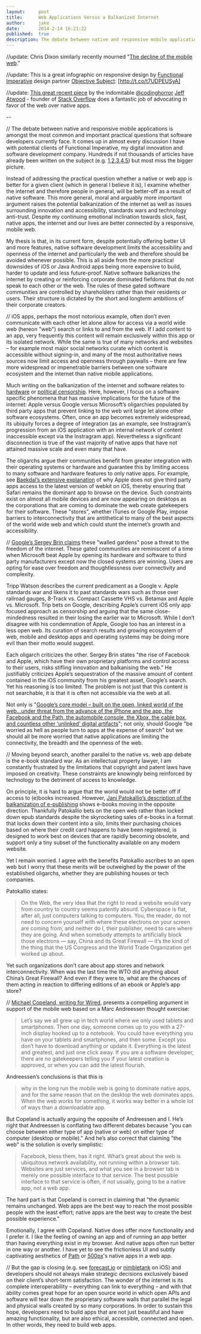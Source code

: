 ```yaml
---
layout:     post
title:      Web Applications Versus a Balkanized Internet
author:     jake
date:       2014-2-14 16:21:22
published:  true
description: The debate between native and responsive mobile applications is amongst the most common and important practical questions that software developers currently face.
---
```


//update: Chris Dixon similarly recently mourned "[The decline of the mobile web](//www.cdixon.org/2014/04/07/the-decline-of-the-mobile-web/)."

//update: This is a great infographic on responsive design by [Functional Imperative](http://www.functionalimperative.com/) design partner [Objective Subject](http://www.objectivesubject.com/): [http://t.co/t7UDPEUSyA]

//update: [This great recent piece](http://blog.codinghorror.com/app-pocalypse-now/) by the indomitable [@codinghorror](http://twitter.com/codinghorror) [Jeff Atwood](http://en.wikipedia.org/wiki/Jeff_Atwood) - founder of [Stack Overflow](http://stackoverflow.com/) does a fantastic job of advocating in favor of the web over native apps.

--

// The debate between native and responsive mobile applications is amongst the most common and important practical questions that software developers currently face. It comes up in almost every discussion I have with potential clients of Functional Imperative, my digital innovation and software development company. Hundreds if not thousands of articles have already been written on the subject (e.g. [1](http://alistapart.com/article/responsive-web-design),[2](http://alistapart.com/topic/responsive-design),[3](http://coding.smashingmagazine.com/2011/01/12/guidelines-for-responsive-web-design/),[4](http://mediaqueri.es/),[5](http://johnpolacek.github.io/scrolldeck.js/decks/responsive/)) but most miss the bigger picture.

<!--more-->

Instead of addressing the practical question whether a native or web app is better for a given client (which in general I believe it is), I examine whether the internet and therefore people in general, will be better-off as a result of native software. This more general, moral and arguably more important argument raises the potential balkanization of the internet as well as issues surrounding innovation and accessibility, standards wars and technology anti-trust. Despite my continuing emotional inclination towards slick, fast, native apps, the internet and our lives are better connected by a responsive, mobile web.

My thesis is that, in its current form, despite potentially offering better UI and more features, native software development limits the accessibility and openness of the internet and particularly the web and therefore should be avoided whenever possible. This is all aside from the more practical downsides of iOS or Java Android apps being more expensive to build, harder to update and less future-proof. Native software balkanizes the internet by creating or reinforcing corporate dominated fiefdoms that do not speak to each other or the web. The rules of these gated software communities are controlled by shareholders rather than their residents or users. Their structure is dictated by the short and longterm ambitions of their corporate creators.

// iOS apps, perhaps the most notorious example, often don’t even communicate with each other let alone allow for access via a world wide web (hereon "web") search or links to and from the web. If I add content to an app, very frequently this content will remain exclusively within this app or its isolated network. While the same is true of many networks and websites – for example most major social networks curate which content is accessible without signing-in, and many of the most authoritative news sources now limit access and openness through paywalls – there are few more widespread or impenetrable barriers between one software ecosystem and the internet than native mobile applications.

Much writing on the balkanization of the internet and software relates to [hardware](http://www.mckinseyquarterly.com/The_balkanization_of_the_Internet_202) or [political censorship](http://en.wikipedia.org/wiki/Splinternet). Here, however, I focus on a software specific phenomena that has massive implications for the future of the internet: Apple versus Google versus Microsoft’s oligarchies populated by third party apps that prevent linking to the web writ large let alone other software ecosystems. Often, once an app becomes extremely widespread, its ubiquity forces a degree of integration (as an example, see Instragram’s progression from an iOS application with an internal network of content inaccessible except via the Instragram app). Nevertheless a significant disconnection is true of the vast majority of native apps that have not attained massive scale and even many that have.

The oligarchs argue their communities benefit from greater integration with their operating systems or hardware and guarantee this by limiting access to many software and hardware features to only native apps. For example, see [Baekdal’s extensive explanation](http://www.baekdal.com/opinion/apple-is-limiting-the-new-google-chrome-for-ios) of why Apple does not give third party apps access to the latest version of webkit on iOS, thereby ensuring that Safari remains the dominant app to browse on the device. Such constraints exist on almost all mobile devices and are now appearing on desktops as the corporations that are coming to dominate the web create gatekeepers for their software. These "stores", whether iTunes or Google Play, impose barriers to interconnectivity that are antithetical to many of the best aspects of the world wide web and which could stunt the internet’s growth and accessibility.

// [Google’s Sergey Brin claims](http://www.theguardian.com/technology/2012/apr/15/web-freedom-threat-google-brin) these "walled gardens" pose a threat to the freedom of the internet. These gated communities are reminiscent of a time when Microsoft beat Apple by opening its hardware and software to third party manufacturers except now the closed systems are winning. Users are opting for ease over freedom and thoughtlessness over connectivity and complexity.

Tripp Watson describes the current predicament as a Google v. Apple standards war and likens it to past standards wars such as those over railroad gauges, 8-Track vs. Compact Cassette VHS vs. Betamax and Apple vs. Microsoft. Trip bets on Google, describing Apple’s current iOS only app focused approach as censorship and arguing that the same close-mindedness resulted in their losing the earlier war to Microsoft. While I don’t disagree with his condemnation of Apple, Google too has an interest in a less open web. Its curation of search results and growing ecosystem of web, mobile and desktop apps and operating systems may be doing more evil than their motto would suggest.

Each oligarch criticizes the other. Sergey Brin states "the rise of Facebook and Apple, which have their own proprietary platforms and control access to their users, risks stifling innovation and balkanising the web." He justifiably criticizes Apple’s sequestration of the massive amount of content contained in the iOS community from his greatest asset, Google’s search. Yet his reasoning is too limited. The problem is not just that this content is not searchable, it is that it is often not accessible via the web at all.

Not only is "[Google’s core model – built on the open, linked world of the web…under threat from the advance of the iPhone and the app, the Facebook and the Path, the automobile console, the Xbox, the cable box, and countless other ‘unlinked’ digital artifacts](http://battellemedia.com/archives/2012/08/what-is-search-now-disjoined.php)"; not only, should Google "be worried as hell as people turn to apps at the expense of search" but we should all be more worried that native applications are limiting the connectivity, the breadth and the openness of the web.

// Moving beyond search, another parallel to the native vs. web app debate is the e-book standard war. As an intellectual property lawyer, I am constantly frustrated by the limitations that copyright and patent laws have imposed on creativity. These constraints are knowingly being reinforced by technology to the detriment of access to knowledge.

On principle, it is hard to argue that the world would not be better off if access to (e)books increased. However, [Jani Patokallio’s description of the balkanization of e-publishing](http://gyrovague.com/2012/04/30/why-e-books-will-soon-be-obsolete-and-no-its-not-just-because-of-drm/) shows e-books moving in the opposite direction. Thankfully Patokallio bets on the open web rather than locked down epub standards despite the skyrocketing sales of e-books in a format that locks down their content into a silo, limits their purchasing choices based on where their credit card happens to have been registered, is designed to work best on devices that are rapidly becoming obsolete, and support only a tiny subset of the functionality available on any modern website.

Yet I remain worried. I agree with the benefits Patokallio ascribes to an open web but I worry that these merits will be outweighed by the power of the established oligarchs, whether they are publishing houses or tech companies.

Patokallio states:
> On the Web, the very idea that the right to read a website would vary from country to country seems patently absurd. Cyberspace is flat, after all, just computers talking to computers. You, the reader, do not need to concern yourself with where these electrons on your screen are coming from, and neither do I, their publisher, need to care where they are going. And when somebody attempts to artificially block those electrons — say, China and its Great Firewall — it’s the kind of the thing that the US Congress and the World Trade Organization get worked up about.

Yet such organizations don’t care about app stores and network interconnectivity. When was the last time the WTO did anything about China’s Great Firewall? And even if they were to, what are the chances of them acting in reaction to differing editions of an ebook or Apple’s app store?

// [Michael Copeland, writing for Wired](http://www.wired.com/business/2013/04/marc-andreessen-and-rockmelt-betting-on-desktop/), presents a compelling argument in support of the mobile web based on a Marc Andreessen thought exercise:
> Let’s say we all grew up in tech world where we only used tablets and smartphones. Then one day, someone comes up to you with a 27-inch display hooked up to a notebook. You could have everything you have on your tablets and smartphones, and then some. Except you don’t have to download anything or update it. Everything is the latest and greatest, and just one click away. If you are a software developer, there are no gatekeepers telling you if your latest creation is approved, or when you can add the latest flourish.

Andreessen’s conclusions is that this is
> why in the long run the mobile web is going to dominate native apps, and for the same reason that on the desktop the web dominates apps. When the web works for something, it works way better in a whole lot of ways than a downloadable app.

But Copeland is actually arguing the opposite of Andreessen and I. He’s right that Andreessen is conflating two different debates because "you can choose between either type of app (native or web) on either type of computer (desktop or mobile)." And he’s also correct that claiming "the web" is the solution is overly simplistic:
> Facebook, bless them, has it right. What’s great about the web is ubiquitous network availability, not running within a browser tab. Websites are just services, and what you see in a browser tab is merely one possible interface to that service. The best possible interface to that service is often, if not usually, going to be a native app, not a web app.

The hard part is that Copeland is correct in claiming that "the dynamic remains unchanged. Web apps are the best way to reach the most possible people with the least effort; native apps are the best way to create the best possible experience."

Emotionally, I agree with Copeland. Native does offer more functionality and I prefer it. I like the feeling of owning an app and of running an app better than having everything exist in my browser. And native apps often run better in one way or another. I have yet to see the frictionless UI and subtly captivating aesthetics of [Path](https://path.com/) or [500px](http://500px.com/)'s native apps in a web app.

// But the gap is closing (e.g. see [forecast.io](http://forecast.io/) or [nimbletank](http://www.nimbletank.com/) on iOS) and developers should not always make strategic decisions exclusively based on their client’s short-term satisfaction. The wonder of the internet is its complete interoperability – everything can link to everything – and with that ability comes great hope for an open source world in which open APIs and software will tear down the proprietary software walls that parallel the legal and physical walls created by so many corporations. In order to sustain this hope, developers need to build apps that are not just beautiful and have amazing functionality, but are also ethical, accessible, connected and open. In other words, they need to build web apps.

